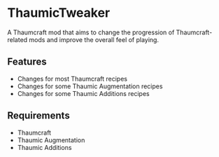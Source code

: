 # ThaumicTweaker
A Thaumcraft mod that aims to change the progression of Thaumcraft-related mods and improve the overall feel of playing.

Features
------
* Changes for most Thaumcraft recipes
* Changes for some Thaumic Augmentation recipes
* Changes for some Thaumic Additions recipes

Requirements 
------
* Thaumcraft
* Thaumic Augmentation
* Thaumic Additions
